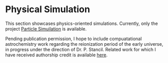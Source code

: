 # Physical Simulation
This section showcases physics-oriented simulations. Currently, only the project [Particle Simuilation](ParticleSimulation/) is available. 

Pending publication permission, I hope to include compuatational astrochemistry work regarding the reionization period of the early universe, in progress under the direction of Dr. P. Stancil. Related work for which I have received authorship credit is available [here][1].



[1]: https://iopscience.iop.org/article/10.3847/1538-4357/ab9a50
